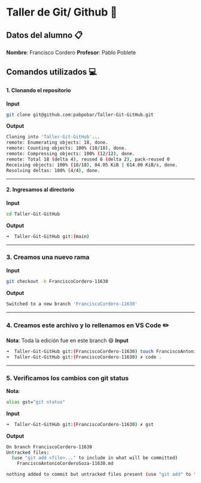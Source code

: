 # Taller de Git/ Github :rocket:
## Datos del alumno :clipboard:
**Nombre**: Francisco Cordero
**Profesor**: Pablo Poblete
## Comandos utilizados :computer:
#### 1. Clonando el repositorio 
**Input**
```bash
git clone git@github.com:pabpobar/Taller-Git-GitHub.git
```
**Output**
```bash
Cloning into 'Taller-Git-GitHub'...
remote: Enumerating objects: 18, done.
remote: Counting objects: 100% (18/18), done.
remote: Compressing objects: 100% (12/12), done.
remote: Total 18 (delta 4), reused 6 (delta 2), pack-reused 0
Receiving objects: 100% (18/18), 84.05 KiB | 614.00 KiB/s, done.
Resolving deltas: 100% (4/4), done.
```
- - -
#### 2. Ingresamos al directorio
**Input**
```bash
cd Taller-Git-GitHub 
```
**Output**
```bash
➜  Taller-Git-GitHub git:(main)
```
- - -
### 3. Creamos una nuevo rama
**Input**
```bash
git checkout -b FranciscoCordero-11630
```
**Output**
```bash
Switched to a new branch 'FranciscoCordero-11630'
```
- - -
### 4. Creamos este archivo y lo rellenamos en VS Code :pencil2:
**Nota**: Toda la edición fue en este branch :smile:
**Input**
```bash
➜  Taller-Git-GitHub git:(FranciscoCordero-11630) touch FranciscoAntonioCorderoSoza-11630.md
➜  Taller-Git-GitHub git:(FranciscoCordero-11630) ✗ code .              
```
- - -
### 5. Verificamos los cambios con git status
**Nota**: 
```bash 
alias gst="git status"
```
**Input**
```bash
➜  Taller-Git-GitHub git:(FranciscoCordero-11630) ✗ gst

```
**Output**
```bash
On branch FranciscoCordero-11630
Untracked files:
  (use "git add <file>..." to include in what will be committed)
	FranciscoAntonioCorderoSoza-11630.md

nothing added to commit but untracked files present (use "git add" to track)

```